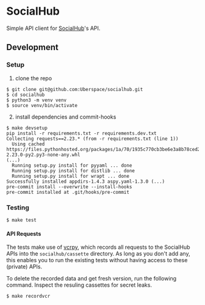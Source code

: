 # SocialHub

Simple API client for [SocialHub]'s API.

[SocialHub]: https://socialhub.io/

## Development

### Setup

1. clone the repo

```console
$ git clone git@github.com:Uberspace/socialhub.git
$ cd socialhub
$ python3 -m venv venv
$ source venv/bin/activate
```

2. install dependencies and commit-hooks

```console
$ make devsetup
pip install -r requirements.txt -r requirements.dev.txt
Collecting requests==2.23.* (from -r requirements.txt (line 1))
  Using cached https://files.pythonhosted.org/packages/1a/70/1935c770cb3be6e3a8b78ced23d7e0f3b187f5cbfab4749523ed65d7c9b1/requests-2.23.0-py2.py3-none-any.whl
(...)
  Running setup.py install for pyyaml ... done
  Running setup.py install for distlib ... done
  Running setup.py install for wrapt ... done
Successfully installed appdirs-1.4.3 aspy.yaml-1.3.0 (...)
pre-commit install --overwrite --install-hooks
pre-commit installed at .git/hooks/pre-commit
```

### Testing

```console
$ make test
```

#### API Requests

The tests make use of [vcrpy], which records all requests to the SocialHub APIs
into the `socialhub/cassette` directory. As long as you don't add any,
this enables you to run the existing tests without having access to these
(private) APIs.

To delete the recorded data and get fresh version, run the following command.
Inspect the resuling cassettes for secret leaks.

```console
$ make recordvcr
```

[vcrpy]: https://vcrpy.readthedocs.io/
